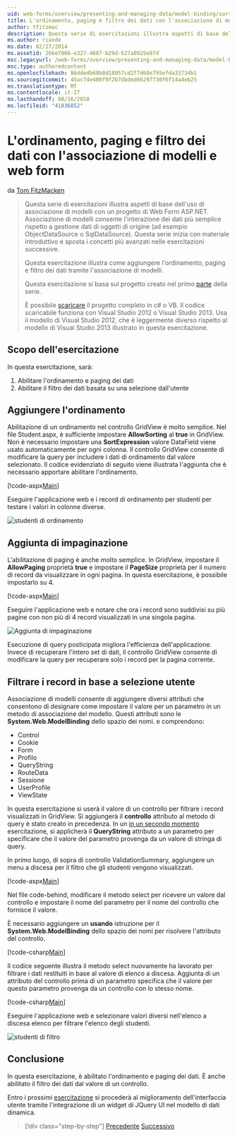 ```yaml
---
uid: web-forms/overview/presenting-and-managing-data/model-binding/sorting-paging-and-filtering-data
title: L'ordinamento, paging e filtro dei dati con l'associazione di modelli e web form | Microsoft Docs
author: tfitzmac
description: Questa serie di esercitazioni illustra aspetti di base dell'uso di associazione di modelli con un progetto di Web Form ASP.NET. Associazione di modelli consente l'interazione dei dati più linee rette-...
ms.author: riande
ms.date: 02/27/2014
ms.assetid: 266e7866-e327-4687-b29d-627a0925e87d
msc.legacyurl: /web-forms/overview/presenting-and-managing-data/model-binding/sorting-paging-and-filtering-data
msc.type: authoredcontent
ms.openlocfilehash: 86ddedb68b8d18057cd2f7d68e795efda33734b1
ms.sourcegitcommit: 45ac74e400f9f2b7dbded66297730f6f14a4eb25
ms.translationtype: MT
ms.contentlocale: it-IT
ms.lasthandoff: 08/16/2018
ms.locfileid: "41836852"
---
```

<a name="sorting-paging-and-filtering-data-with-model-binding-and-web-forms"></a>L'ordinamento, paging e filtro dei dati con l'associazione di modelli e web form
====================
da [Tom FitzMacken](https://github.com/tfitzmac)

> Questa serie di esercitazioni illustra aspetti di base dell'uso di associazione di modelli con un progetto di Web Form ASP.NET. Associazione di modelli consente l'interazione dei dati più semplice rispetto a gestione dati di oggetti di origine (ad esempio ObjectDataSource o SqlDataSource). Questa serie inizia con materiale introduttivo e sposta i concetti più avanzati nelle esercitazioni successive.
> 
> Questa esercitazione illustra come aggiungere l'ordinamento, paging e filtro dei dati tramite l'associazione di modelli.
> 
> Questa esercitazione si basa sul progetto creato nel primo [parte](retrieving-data.md) della serie.
> 
> È possibile [scaricare](https://go.microsoft.com/fwlink/?LinkId=286116) il progetto completo in c# o VB. Il codice scaricabile funziona con Visual Studio 2012 o Visual Studio 2013. Usa il modello di Visual Studio 2012, che è leggermente diverso rispetto al modello di Visual Studio 2013 illustrato in questa esercitazione.


## <a name="what-youll-build"></a>Scopo dell'esercitazione

In questa esercitazione, sarà:

1. Abilitare l'ordinamento e paging dei dati
2. Abilitare il filtro dei dati basata su una selezione dall'utente

## <a name="add-sorting"></a>Aggiungere l'ordinamento

Abilitazione di un ordinamento nel controllo GridView è molto semplice. Nel file Student.aspx, è sufficiente impostare **AllowSorting** al **true** in GridView. Non è necessario impostare una **SortExpression** valore DataField viene usato automaticamente per ogni colonna. Il controllo GridView consente di modificare la query per includere i dati di ordinamento dal valore selezionato. Il codice evidenziato di seguito viene illustrata l'aggiunta che è necessario apportare abilitare l'ordinamento.

[!code-aspx[Main](sorting-paging-and-filtering-data/samples/sample1.aspx?highlight=5)]

Eseguire l'applicazione web e i record di ordinamento per studenti per testare i valori in colonne diverse.

![studenti di ordinamento](sorting-paging-and-filtering-data/_static/image2.png)

## <a name="add-paging"></a>Aggiunta di impaginazione

L'abilitazione di paging è anche molto semplice. In GridView, impostare il **AllowPaging** proprietà **true** e impostare il **PageSize** proprietà per il numero di record da visualizzare in ogni pagina. In questa esercitazione, è possibile impostarlo su 4.

[!code-aspx[Main](sorting-paging-and-filtering-data/samples/sample2.aspx?highlight=5)]

Eseguire l'applicazione web e notare che ora i record sono suddivisi su più pagine con non più di 4 record visualizzati in una singola pagina.

![Aggiunta di impaginazione](sorting-paging-and-filtering-data/_static/image4.png)

Esecuzione di query posticipata migliora l'efficienza dell'applicazione. Invece di recuperare l'intero set di dati, il controllo GridView consente di modificare la query per recuperare solo i record per la pagina corrente.

## <a name="filter-records-by-user-selection"></a>Filtrare i record in base a selezione utente

Associazione di modelli consente di aggiungere diversi attributi che consentono di designare come impostare il valore per un parametro in un metodo di associazione del modello. Questi attributi sono le **System.Web.ModelBinding** dello spazio dei nomi. e comprendono:

- Control
- Cookie
- Form
- Profilo
- QueryString
- RouteData
- Sessione
- UserProfile
- ViewState

In questa esercitazione si userà il valore di un controllo per filtrare i record visualizzati in GridView. Si aggiungerà il **controllo** attributo al metodo di query è stato creato in precedenza. In un [in un secondo momento](using-query-string-values-to-retrieve-data.md) esercitazione, si applicherà il **QueryString** attributo a un parametro per specificare che il valore del parametro provenga da un valore di stringa di query.

In primo luogo, di sopra di controllo ValidationSummary, aggiungere un menu a discesa per il filtro che gli studenti vengono visualizzati.

[!code-aspx[Main](sorting-paging-and-filtering-data/samples/sample3.aspx?highlight=3-11)]

Nel file code-behind, modificare il metodo select per ricevere un valore dal controllo e impostare il nome del parametro per il nome del controllo che fornisce il valore.

È necessario aggiungere un **usando** istruzione per il **System.Web.ModelBinding** dello spazio dei nomi per risolvere l'attributo del controllo.

[!code-csharp[Main](sorting-paging-and-filtering-data/samples/sample4.cs)]

Il codice seguente illustra il metodo select nuovamente ha lavorato per filtrare i dati restituiti in base al valore di elenco a discesa. Aggiunta di un attributo del controllo prima di un parametro specifica che il valore per questo parametro provenga da un controllo con lo stesso nome.

[!code-csharp[Main](sorting-paging-and-filtering-data/samples/sample5.cs)]

Eseguire l'applicazione web e selezionare valori diversi nell'elenco a discesa elenco per filtrare l'elenco degli studenti.

![studenti di filtro](sorting-paging-and-filtering-data/_static/image6.png)

## <a name="conclusion"></a>Conclusione

In questa esercitazione, è abilitato l'ordinamento e paging dei dati. È anche abilitato il filtro dei dati dal valore di un controllo.

Entro i prossimi [esercitazione](integrating-jquery-ui.md) si procederà al miglioramento dell'interfaccia utente tramite l'integrazione di un widget di JQuery UI nel modello di dati dinamica.

> [!div class="step-by-step"]
> [Precedente](updating-deleting-and-creating-data.md)
> [Successivo](integrating-jquery-ui.md)
